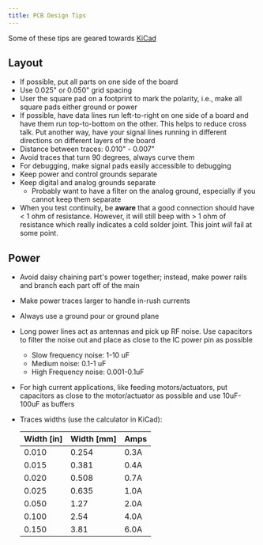```yaml
---
title: PCB Design Tips
---
```


Some of these tips are geared towards [KiCad](http://kicad-pcb.org)

## Layout

- If possible, put all parts on one side of the board
- Use 0.025" or 0.050" grid spacing
- User the square pad on a footprint to mark the polarity, i.e., make all square pads either ground or power
- If possible, have data lines run left-to-right on one side of a board and have them run top-to-bottom on the other. This helps to reduce cross talk. Put another way, have your signal lines running in different directions on different layers of the board
- Distance between traces: 0.010" - 0.007"
- Avoid traces that turn 90 degrees, always curve them
- For debugging, make signal pads easily accessible to debugging
- Keep power and control grounds separate
- Keep digital and analog grounds separate
    - Probably want to have a filter on the analog ground, especially if you cannot keep them separate
- When you test continuity, be **aware** that a good connection should have < 1 ohm of resistance. However, it will still beep with > 1 ohm of resistance which really indicates a cold solder joint. This joint *will* fail at some point.

## Power

- Avoid daisy chaining part's power together; instead, make power rails and branch each part off of the main
- Make power traces larger to handle in-rush currents
- Always use a ground pour or ground plane
- Long power lines act as antennas and pick up RF noise. Use capacitors to filter the noise out and place as close to the IC power pin as possible
    - Slow frequency noise: 1-10 uF
    - Medium noise: 0.1-1 uF
    - High Frequency noise: 0.001-0.1uF
- For high current applications, like feeding motors/actuators, put capacitors as close to the motor/actuator as possible and use 10uF-100uF as buffers
- Traces widths (use the calculator in KiCad):

    | Width [in] | Width [mm]| Amps |
    |------------|-----------|------|
    |0.010       | 0.254     | 0.3A |
    |0.015       | 0.381     | 0.4A |
    |0.020       | 0.508     | 0.7A |
    |0.025       | 0.635     | 1.0A |
    |0.050       | 1.27      | 2.0A |
    |0.100       | 2.54      | 4.0A |
    |0.150       | 3.81      | 6.0A |
